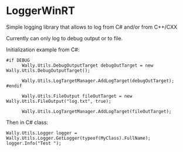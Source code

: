 # LoggerWinRT

Simple logging library that allows to log from C# and/or from C++/CXX


Currently can only log to debug output or to file.


Initialization example from C#:

```
#if DEBUG
      Wally.Utils.DebugOutputTarget debugOutTarget = new Wally.Utils.DebugOutputTarget();

      Wally.Utils.LogTargetManager.AddLogTarget(debugOutTarget);
#endif

      Wally.Utils.FileOutput fileOutTarget = new Wally.Utils.FileOutput("log.txt", true);

      Wally.Utils.LogTargetManager.AddLogTarget(fileOutTarget);
```


Then in C# class:

```
Wally.Utils.Logger logger = Wally.Utils.Logger.GetLogger(typeof(MyClass).FullName);
logger.Info("Test ");
```
